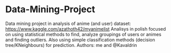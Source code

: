 # Data-Mining-Project
Data mining project in analysis of anime (and user) dataset: https://www.kaggle.com/azathoth42/myanimelist
Analisys in polish focused on using statistical methods to find, analyze groupings of users or animes and finding outliers. Also using simple classification methods (decision tree/KNeighbours) for prediction.
Authors: me and @Kavaldrin
